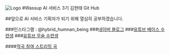 ![Logo](/wassup3/minorart.png)
#Wassup AI 서비스 3기 김현태 Git Hub

##앞으로 AI 서비스 기획자가 되기 위해 열심히 공부하겠습니다.

###인스타그램 : @hybrid_humnan_being
###[네이버 블로그](https://blog.naver.com/kimht80) 
###[유튜브 베이스 수련생](https://www.youtube.com/channel/UC2dAIMKSQqQziVuAwdpSxEQ)
###[유튜브 무술 수련생](https://www.youtube.com/channel/UCnoyC2iBmNl1WH91VlkNvTA)

####[작곡 참여 스트리밍 곡](https://www.melon.com/artist/timeline.htm?artistId=3193970)


